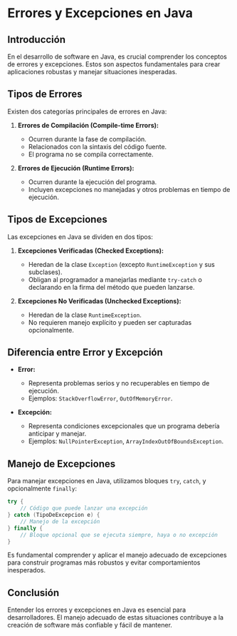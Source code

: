 # Errores y Excepciones en Java

## Introducción

En el desarrollo de software en Java, es crucial comprender los conceptos de errores y excepciones. Estos son aspectos fundamentales para crear aplicaciones robustas y manejar situaciones inesperadas.

## Tipos de Errores

Existen dos categorías principales de errores en Java:

1. **Errores de Compilación (Compile-time Errors):**
   - Ocurren durante la fase de compilación.
   - Relacionados con la sintaxis del código fuente.
   - El programa no se compila correctamente.

2. **Errores de Ejecución (Runtime Errors):**
   - Ocurren durante la ejecución del programa.
   - Incluyen excepciones no manejadas y otros problemas en tiempo de ejecución.

## Tipos de Excepciones

Las excepciones en Java se dividen en dos tipos:

1. **Excepciones Verificadas (Checked Exceptions):**
   - Heredan de la clase `Exception` (excepto `RuntimeException` y sus subclases).
   - Obligan al programador a manejarlas mediante `try-catch` o declarando en la firma del método que pueden lanzarse.

2. **Excepciones No Verificadas (Unchecked Exceptions):**
   - Heredan de la clase `RuntimeException`.
   - No requieren manejo explícito y pueden ser capturadas opcionalmente.

## Diferencia entre Error y Excepción

- **Error:**
  - Representa problemas serios y no recuperables en tiempo de ejecución.
  - Ejemplos: `StackOverflowError`, `OutOfMemoryError`.

- **Excepción:**
  - Representa condiciones excepcionales que un programa debería anticipar y manejar.
  - Ejemplos: `NullPointerException`, `ArrayIndexOutOfBoundsException`.

## Manejo de Excepciones

Para manejar excepciones en Java, utilizamos bloques `try`, `catch`, y opcionalmente `finally`:

```java
try {
    // Código que puede lanzar una excepción
} catch (TipoDeExcepcion e) {
    // Manejo de la excepción
} finally {
    // Bloque opcional que se ejecuta siempre, haya o no excepción
}
```

Es fundamental comprender y aplicar el manejo adecuado de excepciones para construir programas más robustos y evitar comportamientos inesperados.

## Conclusión

Entender los errores y excepciones en Java es esencial para desarrolladores. El manejo adecuado de estas situaciones contribuye a la creación de software más confiable y fácil de mantener.
